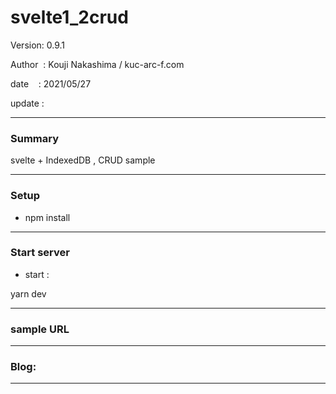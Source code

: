 ﻿# svelte1_2crud

 Version: 0.9.1

 Author  : Kouji Nakashima / kuc-arc-f.com

 date    : 2021/05/27

 update  :

***
### Summary

svelte + IndexedDB , CRUD sample

***
### Setup

* npm install

***
### Start server
* start :

yarn dev

***
### sample URL

***
### Blog:


***

